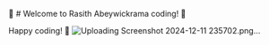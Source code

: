 👋 # Welcome to Rasith Abeywickrama coding! 🎨


Happy coding! 🚀
![Uploading Screenshot 2024-12-11 235702.png…]()
